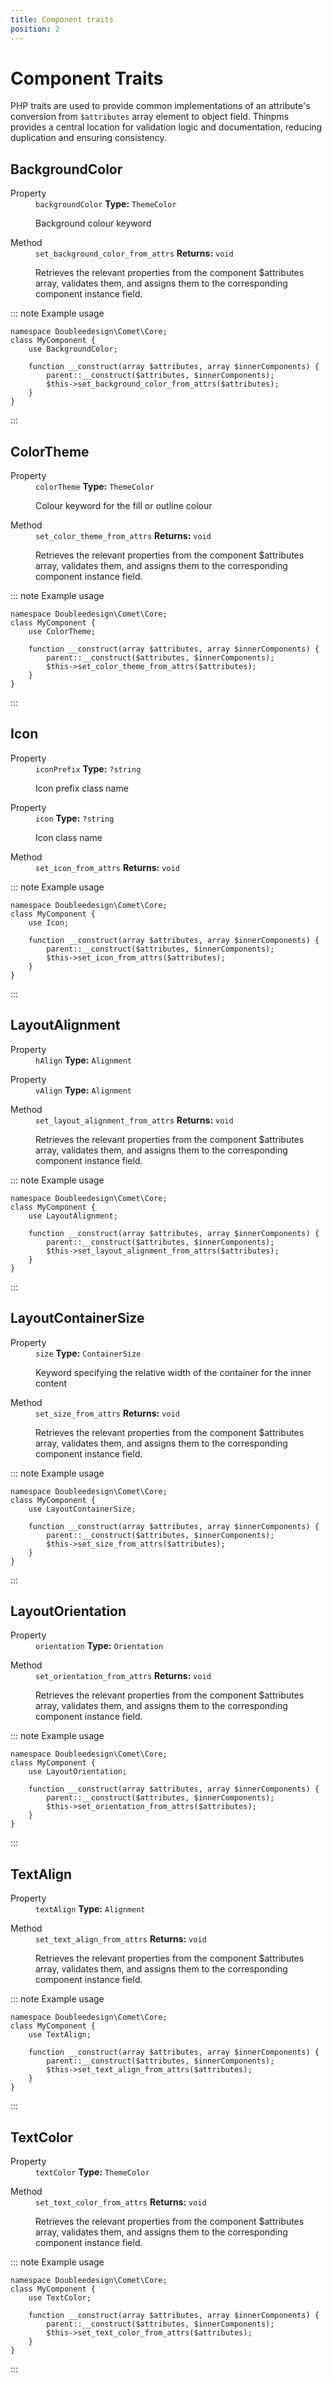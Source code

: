 ```yaml
---
title: Component traits
position: 2
---
```


# Component Traits

PHP traits are used to provide common implementations of an attribute's conversion from <code>$attributes</code> array element to object field.
Thinpms provides a central location for validation logic and documentation, reducing duplication and ensuring consistency.

<div class="trait-class-doc">

<div>

## BackgroundColor

<dl>

<dt>Property</dt>
<dd>
	<code>backgroundColor</code> 
	<strong>Type:</strong> <code>ThemeColor</code>

<p>Background colour keyword</p>
</dd>

<dt>Method</dt>
<dd>
	<code>set_background_color_from_attrs</code> 
	<strong>Returns:</strong> <code>void</code>

<p>Retrieves the relevant properties from the component $attributes array, validates them, and assigns them to the corresponding component instance field.</p>
</dd>
</dl>

</div>

::: note Example usage
```php:no-line-numbers
namespace Doubleedesign\Comet\Core;
class MyComponent {
	use BackgroundColor;
	
	function __construct(array $attributes, array $innerComponents) {
		parent::__construct($attributes, $innerComponents);
		$this->set_background_color_from_attrs($attributes);
	}
}
```
:::
</div>
<div class="trait-class-doc">

<div>

## ColorTheme

<dl>

<dt>Property</dt>
<dd>
	<code>colorTheme</code> 
	<strong>Type:</strong> <code>ThemeColor</code>

<p>Colour keyword for the fill or outline colour</p>
</dd>

<dt>Method</dt>
<dd>
	<code>set_color_theme_from_attrs</code> 
	<strong>Returns:</strong> <code>void</code>

<p>Retrieves the relevant properties from the component $attributes array, validates them, and assigns them to the corresponding component instance field.</p>
</dd>
</dl>

</div>

::: note Example usage
```php:no-line-numbers
namespace Doubleedesign\Comet\Core;
class MyComponent {
	use ColorTheme;
	
	function __construct(array $attributes, array $innerComponents) {
		parent::__construct($attributes, $innerComponents);
		$this->set_color_theme_from_attrs($attributes);
	}
}
```
:::
</div>
<div class="trait-class-doc">

<div>

## Icon

<dl>

<dt>Property</dt>
<dd>
	<code>iconPrefix</code> 
	<strong>Type:</strong> <code>?string</code>

<p>Icon prefix class name</p>
</dd>
<dt>Property</dt>
<dd>
	<code>icon</code> 
	<strong>Type:</strong> <code>?string</code>

<p>Icon class name</p>
</dd>

<dt>Method</dt>
<dd>
	<code>set_icon_from_attrs</code> 
	<strong>Returns:</strong> <code>void</code>

<p></p>
</dd>
</dl>

</div>

::: note Example usage
```php:no-line-numbers
namespace Doubleedesign\Comet\Core;
class MyComponent {
	use Icon;
	
	function __construct(array $attributes, array $innerComponents) {
		parent::__construct($attributes, $innerComponents);
		$this->set_icon_from_attrs($attributes);
	}
}
```
:::
</div>
<div class="trait-class-doc">

<div>

## LayoutAlignment

<dl>

<dt>Property</dt>
<dd>
	<code>hAlign</code> 
	<strong>Type:</strong> <code>Alignment</code>

<p></p>
</dd>
<dt>Property</dt>
<dd>
	<code>vAlign</code> 
	<strong>Type:</strong> <code>Alignment</code>

<p></p>
</dd>

<dt>Method</dt>
<dd>
	<code>set_layout_alignment_from_attrs</code> 
	<strong>Returns:</strong> <code>void</code>

<p>Retrieves the relevant properties from the component $attributes array, validates them, and assigns them to the corresponding component instance field.</p>
</dd>
</dl>

</div>

::: note Example usage
```php:no-line-numbers
namespace Doubleedesign\Comet\Core;
class MyComponent {
	use LayoutAlignment;
	
	function __construct(array $attributes, array $innerComponents) {
		parent::__construct($attributes, $innerComponents);
		$this->set_layout_alignment_from_attrs($attributes);
	}
}
```
:::
</div>
<div class="trait-class-doc">

<div>

## LayoutContainerSize

<dl>

<dt>Property</dt>
<dd>
	<code>size</code> 
	<strong>Type:</strong> <code>ContainerSize</code>

<p>Keyword specifying the relative width of the container for the inner content</p>
</dd>

<dt>Method</dt>
<dd>
	<code>set_size_from_attrs</code> 
	<strong>Returns:</strong> <code>void</code>

<p>Retrieves the relevant properties from the component $attributes array, validates them, and assigns them to the corresponding component instance field.</p>
</dd>
</dl>

</div>

::: note Example usage
```php:no-line-numbers
namespace Doubleedesign\Comet\Core;
class MyComponent {
	use LayoutContainerSize;
	
	function __construct(array $attributes, array $innerComponents) {
		parent::__construct($attributes, $innerComponents);
		$this->set_size_from_attrs($attributes);
	}
}
```
:::
</div>
<div class="trait-class-doc">

<div>

## LayoutOrientation

<dl>

<dt>Property</dt>
<dd>
	<code>orientation</code> 
	<strong>Type:</strong> <code>Orientation</code>

<p></p>
</dd>

<dt>Method</dt>
<dd>
	<code>set_orientation_from_attrs</code> 
	<strong>Returns:</strong> <code>void</code>

<p>Retrieves the relevant properties from the component $attributes array, validates them, and assigns them to the corresponding component instance field.</p>
</dd>
</dl>

</div>

::: note Example usage
```php:no-line-numbers
namespace Doubleedesign\Comet\Core;
class MyComponent {
	use LayoutOrientation;
	
	function __construct(array $attributes, array $innerComponents) {
		parent::__construct($attributes, $innerComponents);
		$this->set_orientation_from_attrs($attributes);
	}
}
```
:::
</div>
<div class="trait-class-doc">

<div>

## TextAlign

<dl>

<dt>Property</dt>
<dd>
	<code>textAlign</code> 
	<strong>Type:</strong> <code>Alignment</code>

<p></p>
</dd>

<dt>Method</dt>
<dd>
	<code>set_text_align_from_attrs</code> 
	<strong>Returns:</strong> <code>void</code>

<p>Retrieves the relevant properties from the component $attributes array, validates them, and assigns them to the corresponding component instance field.</p>
</dd>
</dl>

</div>

::: note Example usage
```php:no-line-numbers
namespace Doubleedesign\Comet\Core;
class MyComponent {
	use TextAlign;
	
	function __construct(array $attributes, array $innerComponents) {
		parent::__construct($attributes, $innerComponents);
		$this->set_text_align_from_attrs($attributes);
	}
}
```
:::
</div>
<div class="trait-class-doc">

<div>

## TextColor

<dl>

<dt>Property</dt>
<dd>
	<code>textColor</code> 
	<strong>Type:</strong> <code>ThemeColor</code>

<p></p>
</dd>

<dt>Method</dt>
<dd>
	<code>set_text_color_from_attrs</code> 
	<strong>Returns:</strong> <code>void</code>

<p>Retrieves the relevant properties from the component $attributes array, validates them, and assigns them to the corresponding component instance field.</p>
</dd>
</dl>

</div>

::: note Example usage
```php:no-line-numbers
namespace Doubleedesign\Comet\Core;
class MyComponent {
	use TextColor;
	
	function __construct(array $attributes, array $innerComponents) {
		parent::__construct($attributes, $innerComponents);
		$this->set_text_color_from_attrs($attributes);
	}
}
```
:::
</div>
